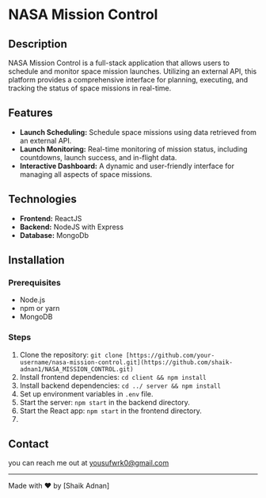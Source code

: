 # NASA Mission Control

## Description
NASA Mission Control is a full-stack application that allows users to schedule and monitor space mission launches. Utilizing an external API, this platform provides a comprehensive interface for planning, executing, and tracking the status of space missions in real-time.

## Features
- **Launch Scheduling:** Schedule space missions using data retrieved from an external API.
- **Launch Monitoring:** Real-time monitoring of mission status, including countdowns, launch success, and in-flight data.
- **Interactive Dashboard:** A dynamic and user-friendly interface for managing all aspects of space missions.


## Technologies
- **Frontend:** ReactJS
- **Backend:** NodeJS with Express
- **Database:** MongoDb

## Installation

### Prerequisites
- Node.js
- npm or yarn
- MongoDB

### Steps
1. Clone the repository: `git clone [https://github.com/your-username/nasa-mission-control.git](https://github.com/shaik-adnan1/NASA_MISSION_CONTROL.git)`
2. Install frontend dependencies: `cd client && npm install`
3. Install backend dependencies: `cd ../ server && npm install`
4. Set up environment variables in `.env` file.
5. Start the server: `npm start` in the backend directory.
6. Start the React app: `npm start` in the frontend directory.
7. 
## Contact
you can reach me out at yousufwrk0@gmail.com

---
Made with ❤️ by [Shaik Adnan]
